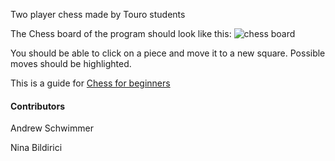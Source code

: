 Two player chess made by Touro students

The Chess board of the program should look like this:
![chess board](https://cutechess.com/cutechess.png)

You should be able to click on a piece and move it to a new square. 
Possible moves should be highlighted.

This is a guide for [Chess for beginners](https://www.wikihow.com/Play-Chess-for-Beginners)

#### Contributors

Andrew Schwimmer

Nina Bildirici
  
